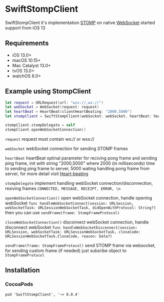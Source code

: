 # SwiftStompClient
SwiftStompClient it's implementation [STOMP](https://stomp.github.io) on native [WebSocket](https://developer.apple.com/documentation/foundation/urlsessionwebsockettask) started support from iOS 13

## Requirements
 - iOS 13.0+
 - macOS 10.15+
 - Mac Catalyst 13.0+
 - tvOS 13.0+
 - watchOS 6.0+
 
## Example using StompClient
```swift
let request = URLRequest(url: "wss://,ws://")
let webSocket = WebSocket(request: request)
let heartBeat = HeartBeat(clientHeartBeating: "2000,5000")
let stompClient = SwiftStompClient(webSocket: webSocket, heartBeat: heartBeat)

stompClient.stompDelegate = self
stompClient.openWebSocketConnection()
```

```request``` request must contain ws:// or wss://

```webSocket``` webSocket connection for sending STOMP frames

```heartBeat``` heartBeat optinal parameter for reciving pong frame and sending ping frame, init with string "2000,5000" where 2000 (in milliseconds) time to sending ping frame to server, 5000 wating handling pong frame from server, for more detail visit [Heart-beating](https://stomp.github.io/stomp-specification-1.2.html#Heart-beating)

```stompDelegate``` implement handling webSocket connection/disconnection, resiving frames ```CONNECTED, MESSAGE, RECEIPT, ERROR, \n```

```openWebSocketConnection()``` open webSocket connection, handle opening webSocket ```func handleWebSocketConnect(session: URLSession, webSocketTask: URLSessionWebSocketTask, didOpenWithProtocol: String?)``` then you can use ```sendFrame(frame: StompFrameProtocol)```

```closeWebSocketConnection()``` disconnect webSocket connection, handle disconnect webSocket ```func handleWebSocketDisconnect(session: URLSession, webSocketTask: URLSessionWebSocketTask, closeCode: URLSessionWebSocketTask.CloseCode, reason: Data?)```

```sendFrame(frame: StompFrameProtocol)``` send STOMP frame via websocket, for sending custom frame (if needed) just subsribe object to `StompFrameProtocol`

## Installation
### CocoaPods
`
pod 'SwiftStompClient', '~> 0.0.4'
`

